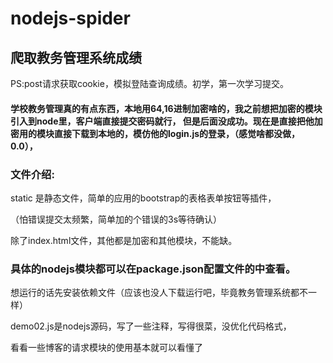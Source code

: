# nodejs-spider
## 爬取教务管理系统成绩

  PS:post请求获取cookie，模拟登陆查询成绩。初学，第一次学习提交。

#### 	学校教务管理真的有点东西，本地用64,16进制加密啥的，我之前想把加密的模块引入到node里，客户端直接提交密码就行， 但是后面没成功。现在是直接把他加密用的模块直接下载到本地的，模仿他的login.js的登录，（感觉啥都没做，0.0），

### 文件介绍:

  static 是静态文件，简单的应用的bootstrap的表格表单按钮等插件，
   
（怕错误提交太频繁，简单加的个错误的3s等待确认）

除了index.html文件，其他都是加密和其他模块，不能缺。

### 具体的nodejs模块都可以在package.json配置文件的中查看。

  想运行的话先安装依赖文件（应该也没人下载运行吧，毕竟教务管理系统都不一样）

demo02.js是nodejs源码，写了一些注释，写得很菜，没优化代码格式，
  
看看一些博客的请求模块的使用基本就可以看懂了



